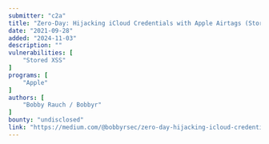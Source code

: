 ```yaml
---
submitter: "c2a"
title: "Zero-Day: Hijacking iCloud Credentials with Apple Airtags (Stored XSS)"
date: "2021-09-28"
added: "2024-11-03"
description: ""
vulnerabilities: [
    "Stored XSS"
]
programs: [
    "Apple"
]
authors: [
    "Bobby Rauch / Bobbyr"
]
bounty: "undisclosed"
link: "https://medium.com/@bobbyrsec/zero-day-hijacking-icloud-credentials-with-apple-airtags-stored-xss-6997da43a216"
---
```




